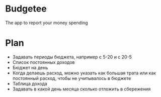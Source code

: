 # Budgetee
The app to report your money spending

# Plan
- Задавать периоды бюджета, например с 5-20 и с 20-5
- Список постоянных доходов
- Бюджет на день
- Когда делаешь расход, можно указать как большая трата или как постоянный расход, чтобы не учитывалось в бюджете 
- Таблица дохода
- Задавать в какой день месяца сколько отложить в сбережения
